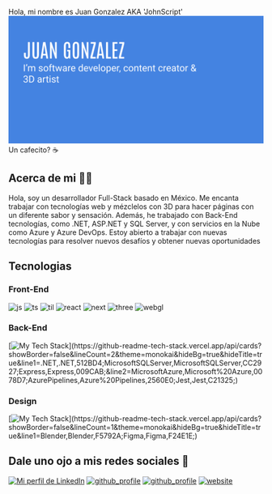  Hola, mi nombre es Juan Gonzalez AKA 'JohnScript' 
![Banner Image](./portfolio_banner.png)
<br />
Un cafecito? ☕​

## Acerca de mi 🧑‍💻
Hola, soy un desarrollador Full-Stack basado en México. Me encanta trabajar con tecnologías web y mézclelos con 3D para hacer páginas con un diferente sabor y sensación.
Además, he trabajado con Back-End tecnologías, como .NET, ASP.NET y SQL Server, y con servicios en la Nube como Azure y Azure DevOps. 
Estoy abierto a trabajar con nuevas tecnologías para resolver nuevos desafíos y obtener nuevas oportunidades

## Tecnologias
### Front-End
<img src="https://img.shields.io/badge/JavaScript-323330?style=for-the-badge&logo=javascript&logoColor=F7DF1E" alt="js"></img>
<img src="https://img.shields.io/badge/TypeScript-007ACC?style=for-the-badge&logo=typescript&logoColor=white" alt="ts"></img>
<img src="https://img.shields.io/badge/Tailwind_CSS-38B2AC?style=for-the-badge&logo=tailwind-css&logoColor=white" alt="til"></img>
<img src="https://img.shields.io/badge/React-20232A?style=for-the-badge&logo=react&logoColor=61DAFB" alt="react"></img>
<img src="https://img.shields.io/badge/next.js-000000?style=for-the-badge&logo=nextdotjs&logoColor=white" alt="next"></img>
<img src="https://img.shields.io/badge/ThreeJs-black?style=for-the-badge&logo=three.js&logoColor=white" alt="three"></img>
<img src="https://img.shields.io/badge/WebGL-black?style=for-the-badge&logo=webgl&logoColor=990000" alt="webgl"></img>


### Back-End
[![My Tech Stack](https://github-readme-tech-stack.vercel.app/api/cards?showBorder=false&lineCount=2&theme=monokai&hideBg=true&hideTitle=true&line1=.NET,.NET,512BD4;MicrosoftSQLServer,MicrosoftSQLServer,CC2927;Express,Express,009CAB;&line2=MicrosoftAzure,Microsoft%20Azure,0078D7;AzurePipelines,Azure%20Pipelines,2560E0;Jest,Jest,C21325;)](https://github-readme-tech-stack.vercel.app/api/cards?showBorder=false&lineCount=2&theme=monokai&hideBg=true&hideTitle=true&line1=.NET,.NET,512BD4;MicrosoftSQLServer,MicrosoftSQLServer,CC2927;Express,Express,009CAB;&line2=MicrosoftAzure,Microsoft%20Azure,0078D7;AzurePipelines,Azure%20Pipelines,2560E0;Jest,Jest,C21325;)

### Design 
[![My Tech Stack](https://github-readme-tech-stack.vercel.app/api/cards?showBorder=false&lineCount=1&theme=monokai&hideBg=true&hideTitle=true&line1=Blender,Blender,F5792A;Figma,Figma,F24E1E;)](https://github-readme-tech-stack.vercel.app/api/cards?showBorder=false&lineCount=1&theme=monokai&hideBg=true&hideTitle=true&line1=Blender,Blender,F5792A;Figma,Figma,F24E1E;)

## Dale uno ojo a mis redes sociales 🤝​
<a href="https://www.linkedin.com/in/juanglezf/"><img src="https://img.shields.io/badge/LinkedIn-0077B5?style=for-the-badge&logo=linkedin&logoColor=white" alt="Mi perfil de LinkedIn"/></a>
<a href="https://github.com/SirJohn72-script"><img src="https://img.shields.io/badge/GitHub-100000?style=for-the-badge&logo=github&logoColor=white" alt="github_profile"></img></a>
<a href="https://www.youtube.com/c/JohnScript72"><img src="https://img.shields.io/badge/YouTube-FF0000?style=for-the-badge&logo=youtube&logoColor=white" alt="github_profile"></img></a>
<a href="https://john-portfolio-eight.vercel.app/"><img src="https://img.shields.io/badge/website-000000?style=for-the-badge&logo=About.me&logoColor=white" alt="website"> </img> </a>
